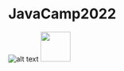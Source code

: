 # JavaCamp2022
![alt text]("https://store.line.me/stickershop/product/1421377/en")
<img src="https://stickershop.line-scdn.net/stickershop/v1/product/1421377/LINEStorePC/main.png;compress=true" height="60" width="60" >

